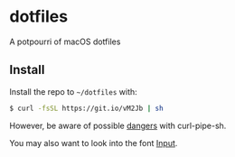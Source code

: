 # dotfiles

A potpourri of macOS dotfiles

## Install

Install the repo to `~/dotfiles` with:

```sh
$ curl -fsSL https://git.io/vM2Jb | sh
```

However, be aware of possible [dangers][1] with curl-pipe-sh.

You may also want to look into the font [Input][2].

[1]: https://jordaneldredge.com/blog/one-way-curl-pipe-sh-install-scripts-can-be-dangerous/
[2]: http://input.fontbureau.com
